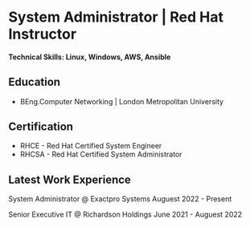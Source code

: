# System Administrator | Red Hat Instructor 
#### Technical Skills: Linux, Windows, AWS, Ansible

## Education
- BEng.Computer Networking  | London Metropolitan University

## Certification
- RHCE  - Red Hat Certified System Engineer
- RHCSA - Red Hat Certified System Administrator

## Latest Work Experience
System Administrator @ Exactpro Systems  Auguest 2022 - Present

Senior Executive IT @ Richardson Holdings  June 2021 - Auguest 2022
